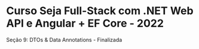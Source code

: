 # Curso Seja Full-Stack com .NET Web API e Angular + EF Core - 2022

Seção 9: DTOs & Data Annotations - Finalizada
